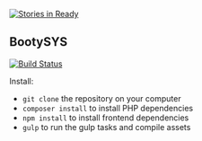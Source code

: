 [![Stories in Ready](https://badge.waffle.io/BootySYS/bootysys.png?label=ready&title=Ready)](https://waffle.io/BootySYS/bootysys)
## BootySYS

[![Build Status](https://travis-ci.org/BootySYS/bootysys.svg?branch=develop)](https://travis-ci.org/BootySYS/bootysys)

Install:

* ```git clone``` the repository on your computer
* ```composer install``` to install PHP dependencies
* ```npm install``` to install frontend dependencies
* ```gulp``` to run the gulp tasks and compile assets

